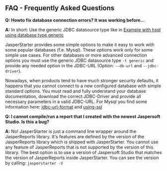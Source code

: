 ## FAQ - Frequently Asked Questions

**Q: Howto fix database connection errors? It was working before...**

**A:** In short: Use the generic JDBC datasource type like in [Example
with hsql using database type
generic](http://jasperstarter.cenote.de/index.html#Quickstart)
  
  JasperStarter provides some simple options to make it easy to work
  with some popular databases (f.e. Mysql). These options work only
  for some simple use cases. For other databases or more advanced
  connection options you must use the generic JDBC datasource type `-t generic` and
  provide any needed option in the JDBC-URL (Option:  `--db-url` and
  `--jdbc-driver`).
  
  Nowadays, when products tend to have much stronger security
  defaults, it happens that you cannot connect to a new configured
  database with simple standard options. You must read and fully
  understand your database documentation, download the correct
  JDBC-Driver and provide all necessary parameters in a valid
  JDBC-URL. For Mysql you find some information here:
  [jdbc-url-format](https://dev.mysql.com/doc/connector-j/8.0/en/connector-j-reference-jdbc-url-format.html)
  and [using-ssl](https://dev.mysql.com/doc/connector-j/8.0/en/connector-j-reference-using-ssl.html)
  
**Q: I cannot compile/run a report that I created with the newest
  Jaspersoft Studio. Is this a bug?**

**A:** No! JasperStarter is just a command line wrapper around the
  JasperReports library. It's features are defined by the version of
  the JasperReports library which is shipped with JasperStarter. You
  cannot use any feature of JasperReports that is not supported by the
  version of this library. The best option is to use a version of
  Jaspersoft Studio that matches the version of JasperReports inside
  JasperStarter. You can see the version by calling: `jasperstarter
  -V`
